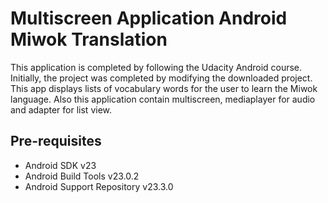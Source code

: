 Multiscreen Application Android Miwok Translation
===================================
This application is completed by following the Udacity Android course. Initially, the project was completed by modifying the downloaded project.
This app displays lists of vocabulary words for the user to learn the Miwok language. Also this application contain multiscreen, mediaplayer for audio and adapter for list view.  


Pre-requisites
--------------

- Android SDK v23
- Android Build Tools v23.0.2
- Android Support Repository v23.3.0
